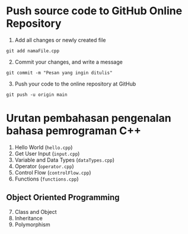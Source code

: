 # Push source code to GitHub Online Repository

1. Add all changes or newly created file
```
git add namaFile.cpp
```

2. Commit your changes, and write a message
```
git commit -m "Pesan yang ingin ditulis"
```

3. Push your code to the online repository at GitHub
```
git push -u origin main
```

# Urutan pembahasan pengenalan bahasa pemrograman C++

1. Hello World (```hello.cpp```)
2. Get User Input (```input.cpp```)
3. Variable and Data Types (```dataTypes.cpp```)
4. Operator (```operator.cpp```)
5. Control Flow (```controlFlow.cpp```)
6. Functions (```functions.cpp```)

## Object Oriented Programming
7. Class and Object
8. Inheritance
9. Polymorphism
